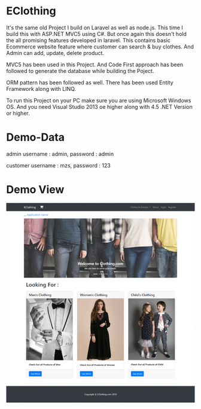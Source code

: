 # EClothing
It's the same old Project  I build on Laravel as well as node.js. This time I build this with ASP.NET MVC5 using C#. But once again this doesn't hold the all promising features developed in laravel. This contains basic Ecommerce website feature where customer can search &amp; buy clothes. And Admin can add, update, delete product.

MVC5 has been used in this Project. And Code First approach has been followed to generate the database while building the Poject.

ORM pattern has been followed as well. There has been used Entity Framework along with LINQ.

To run this Project on your PC make sure you are using Microsoft Windows OS. And you need Visual Studio 2013 oe higher along with 4.5 .NET Version or higher.

# Demo-Data
admin username : admin, password : admin

customer username : mzs, password : 123

# Demo View
<img src="demo/EClothing-CSharp.gif" title="shondhan.com"/>
